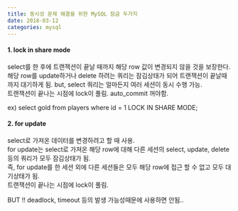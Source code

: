 ```yaml
---
title: 동시성 문제 해결을 위한 MySQL 잠금 두가지
date: 2018-03-12
categories: mysql
---
```


#### 1. lock in share mode
select를 한 후에 트랜잭션이 끝날 때까지 해당 row 값이 변경되지 않을 것을 보장한다.  
해당 row를 update하거나 delete 하려는 쿼리는 잠김상태가 되어 트랜잭션이 끝날때까지 대기하게 됨. but, select 쿼리는 얼마든지 여러 세션이 동시 수행 가능.  
트랜잭션이 끝나는 시점에 lock이 풀림. auto_commit 꺼야함.  

ex) select gold from players where id = 1 LOCK IN SHARE MODE;

#### 2. for update
select로 가져온 데이터를 변경하려고 할 때 사용.  
for update는 select로 가져온 해당 row에 대해 다른 세션의 select, update, delete 등의 쿼리가 모두 잠김상태가 됨.  
즉, for update를 한 세션 외에 다른 세션들은 모두 해당 row에 접근 할 수 없고 모두 대기상태가 됨.  
트랜잭션이 끝나는 시점에 lock이 풀림.  

BUT !! deadlock, timeout 등의 발생 가능성때문에 사용하면 안됨..
